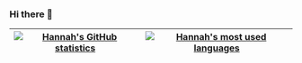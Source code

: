 <!--
**Heenawter/heenawter** is a ✨ _special_ ✨ repository because its `README.md` (this file) appears on your GitHub profile.

Here are some ideas to get you started:

- 🔭 I’m currently working on ...
- 🌱 I’m currently learning ...
- 👯 I’m looking to collaborate on ...
- 🤔 I’m looking for help with ...
- 💬 Ask me about ...
- 📫 How to reach me: ...
- 😄 Pronouns: ...
- ⚡ Fun fact: ...
-->

### Hi there 👋

| <a href="https://github.com/heenawter"><img align="center" src="https://github-readme-stats.vercel.app/api?username=heenawter&count_private=true&show_icons=true&theme=calm&bg_color=fffefe&text_color=3e3e3e&hide_border=true" alt="Hannah's GitHub statistics" /></a> | <a href="https://github.com/heenawter"><img align="center" src="https://github-readme-stats.vercel.app/api/top-langs/?username=heenawter&layout=compact&theme=calm&bg_color=fffefe&text_color=3e3e3e&hide_border=true" alt="Hannah's most used languages" /></a> |
| ------------- | ------------- |

